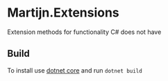 # Martijn.Extensions
Extension methods for functionality C# does not have

## Build
To install use [dotnet core](https://dotnet.microsoft.com/download) and run `dotnet build`